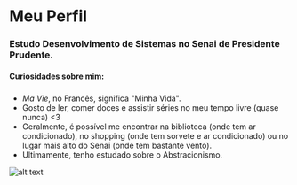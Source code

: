 # Meu Perfil
### Estudo Desenvolvimento de Sistemas no Senai de Presidente Prudente.
#### Curiosidades sobre mim:
#####
- _Ma Vie_, no Francês, significa "Minha Vida".
 - Gosto de ler, comer doces e assistir séries no meu tempo livre (quase nunca) <3
- Geralmente, é possível me encontrar na biblioteca (onde tem ar condicionado), no shopping (onde tem sorvete e ar condicionado) ou no lugar mais alto do Senai (onde tem bastante vento).
- Ultimamente, tenho estudado sobre o Abstracionismo.

![alt text](image.png)